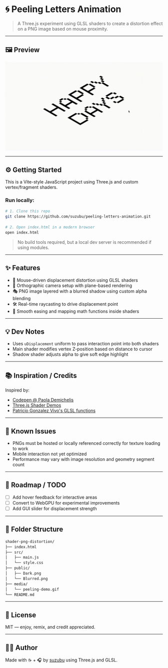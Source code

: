 # 🌀 Peeling Letters Animation

> A Three.js experiment using GLSL shaders to create a distortion effect on a PNG image based on mouse proximity.

---

## 🖼 Preview

![Shader Demo](media/peeling-demo.gif)



---

## ⚙️ Getting Started

This is a Vite-style JavaScript project using Three.js and custom vertex/fragment shaders.

### Run locally:

```bash
# 1. Clone this repo
git clone https://github.com/suzubu/peeling-letters-animation.git

# 2. Open index.html in a modern browser
open index.html
```

> No build tools required, but a local dev server is recommended if using modules.

---

## ✨ Features

- 🎯 Mouse-driven displacement distortion using GLSL shaders
- 🌌 Orthographic camera setup with plane-based rendering
- 🎭 PNG image layered with a blurred shadow using custom alpha blending
- 🛠 Real-time raycasting to drive displacement point
- 🧪 Smooth easing and mapping math functions inside shaders

---

## 💡 Dev Notes

- Uses `uDisplacement` uniform to pass interaction point into both shaders
- Main shader modifies vertex Z-position based on distance to cursor
- Shadow shader adjusts alpha to give soft edge highlight

---

## 📚 Inspiration / Credits

Inspired by:

- [Codepen @ Paola Demichelis](https://codepen.io/Paola-Demichelis-the-lessful/pen/ByaNGod)
- [Three.js Shader Demos](https://threejs.org/examples/#webgl_shader)
- [Patricio Gonzalez Vivo's GLSL functions](https://thebookofshaders.com)

---

## 🧪 Known Issues

- PNGs must be hosted or locally referenced correctly for texture loading to work
- Mobile interaction not yet optimized
- Performance may vary with image resolution and geometry segment count

---

## 🔭 Roadmap / TODO

- [ ] Add hover feedback for interactive areas
- [ ] Convert to WebGPU for experimental improvements
- [ ] Add GUI slider for displacement strength

---

## 📂 Folder Structure

```bash
shader-png-distortion/
├── index.html
├── src/
│   ├── main.js
│   └── style.css
├── public/
│   ├── Dark.png
│   └── Blurred.png
├── media/
│   └── peeling-demo.gif
└── README.md
```

---

## 📜 License

MIT — enjoy, remix, and credit appreciated.

---

## 🙋‍♀️ Author
Made with ☕ + 🎧 by [suzubu](https://github.com/suzubu) using Three.js and GLSL.
